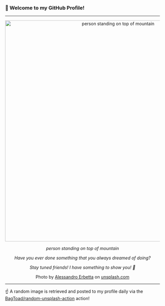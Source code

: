 ### 👋 Welcome to my GitHub Profile!

----

<div align="center">
  <img width="720" src="https://images.unsplash.com/photo-1534685785745-60a2cea0ec34?crop=entropy&cs=tinysrgb&fit=max&fm=jpg&ixid=M3w1NTI0OTR8MHwxfHJhbmRvbXx8fHx8fHx8fDE3Mzg1NjMxNzF8&ixlib=rb-4.0.3&q=80&w=1080" alt="person standing on top of mountain">
  
  <em>person standing on top of mountain</em>
  
  <em>Have you ever done something that you always dreamed of doing?

Stay tuned friends! I have something to show you! 🎥</em>
  
  Photo by [Alessandro Erbetta](https://www.instagram.com/alessandro.erbetta/) on [unsplash.com](https://unsplash.com/)
</div>

----

☝️ A random image is retrieved and posted to my profile daily via the [BagToad/random-unsplash-action](https://github.com/BagToad/random-unsplash-action) action!
